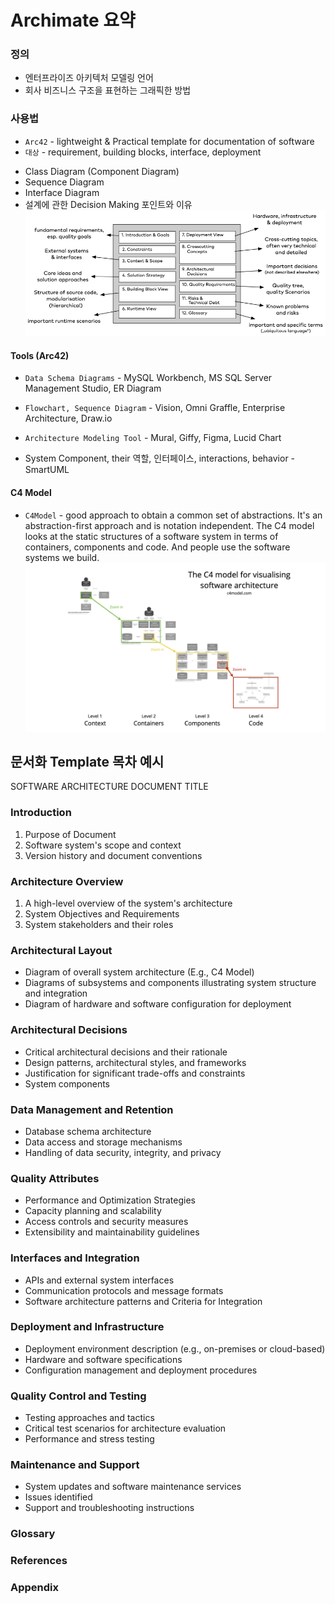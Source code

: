# Archimate 요약

### 정의
* 엔터프라이즈 아키텍처 모델링 언어
* 회사 비즈니스 구조을 표현하는 그래픽한 방법

### 사용법

* `Arc42` - lightweight & Practical template for documentation of software
* `대상` - requirement,  building blocks, interface, deployment
- Class Diagram (Component Diagram)
- Sequence Diagram
- Interface Diagram
- 설계에 관한 Decision Making 포인트와 이유
![arc42](img/arc42.png)

#### Tools (Arc42) 
* `Data Schema Diagrams` - MySQL Workbench, MS SQL Server Management Studio, ER Diagram
* `Flowchart, Sequence Diagram` - Vision, Omni Graffle, Enterprise Architecture, Draw.io
* `Architecture Modeling Tool` - Mural, Giffy, Figma, Lucid Chart

* System Component, their 역할, 인터페이스, interactions, behavior - SmartUML
#### C4 Model 
* `C4Model` - good approach to obtain a common set of abstractions. It's an abstraction-first approach and is notation independent.
The C4 model looks at the static structures of a software system in terms of containers, components and code. And people use the software systems we build.
![C4Model](img/c4model.png)

## 문서화 Template 목차 예시

SOFTWARE ARCHITECTURE DOCUMENT TITLE
### Introduction
1. Purpose of Document
2. Software system's scope and context
3. Version history and document conventions

### Architecture Overview
1. A high-level overview of the system's architecture
2. System Objectives and Requirements
3. System stakeholders and their roles

### Architectural Layout
* Diagram of overall system architecture (E.g., C4 Model)
* Diagrams of subsystems and components illustrating system structure and integration
* Diagram of hardware and software configuration for deployment

### Architectural Decisions
* Critical architectural decisions and their rationale
* Design patterns, architectural styles, and frameworks
* Justification for significant trade-offs and constraints
* System components

### Data Management and Retention
* Database schema architecture
* Data access and storage mechanisms
* Handling of data security, integrity, and privacy

### Quality Attributes
* Performance and Optimization Strategies
* Capacity planning and scalability
* Access controls and security measures
* Extensibility and maintainability guidelines

### Interfaces and Integration
* APIs and external system interfaces
* Communication protocols and message formats
* Software architecture patterns and Criteria for Integration

### Deployment and Infrastructure
* Deployment environment description (e.g., on-premises or cloud-based)
* Hardware and software specifications
* Configuration management and deployment procedures

### Quality Control and Testing
* Testing approaches and tactics
* Critical test scenarios for architecture evaluation
* Performance and stress testing
###  Maintenance and Support
* System updates and software maintenance services
* Issues identified
* Support and troubleshooting instructions

### Glossary
### References
### Appendix